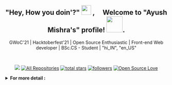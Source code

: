 <div id="top"></div>

<!-- ---------------------------------------------------------------------------------------- -->

<div align="center">
<h2> "Hey, How you doin'?" <img src="https://emojis.slackmojis.com/emojis/images/1531849430/4246/blob-sunglasses.gif?1531849430" width="30"/> ,  &nbsp; &nbsp; Welcome to  "Ayush  Mishra's"  profile!  <img src="https://github.com/TheDudeThatCode/TheDudeThatCode/blob/master/Assets/Developer.gif" width="50px">. </h2>
     <p>  GWoC'21  |  Hacktoberfest'21  |  Open Source Enthusiastic  |  Front-end Web developer  |  BSc.CS - Student  |  "hi_IN", "en_US"  </p>
</div> 

<br>

<!-- ---------------------------------------------------------------------------------------- -->

<p align="center">
  <a href="https://visitorbadge.io/status?path=https%3A%2F%2Fgithub.com%2Fayush-sleeping"><img src="https://api.visitorbadge.io/api/visitors?path=https%3A%2F%2Fgithub.com%2Fayush-sleeping&countColor=%237B1E7A" /></a>
  <a href="https://github.com/ayush-sleeping?tab=repositories"><img alt="All Repositories" title="All Repositories" src="https://custom-icon-badges.herokuapp.com/badge/-All%20Repos-2962FF?style=for-the-badge&logoColor=white&logo=repo"/></a>
  <a href="https://github.com/ayush-sleeping?tab=repositories&sort=stargazers">
    <img alt="total stars" title="Total stars on GitHub" src="https://custom-icon-badges.herokuapp.com/badge/dynamic/json?logo=star&color=55960c&labelColor=488207&label=Stars&style=for-the-badge&query=%24.stars&url=https://api.github-star-counter.workers.dev/user/ayush-sleeping"/></a>
  <a href="https://github.com/ayush-sleeping?tab=followers">
    <img alt="followers" title="Follow me on Github" src="https://custom-icon-badges.herokuapp.com/github/followers/ayush-sleeping?color=236ad3&labelColor=1155ba&style=for-the-badge&logo=person-add&label=Follow&logoColor=white"/></a>
  <a href="#"><img alt="Open Source Love" src="https://img.shields.io/badge/dynamic/json?logo=github&label=GitHub%20Forks&style=for-the-badge&query=%24.forks&url=https://api.github-star-counter.workers.dev/user/ayush-sleeping" > </a>
     
</p>

<details> 
     <summary><b> For more detail :</b></summary>
     
<!-- ---------------------------------------------------------------------------------------------------------------------------------------------------------------->

#
```python
#!/usr/bin/python
  class Developer:
    def __init__(self):
    
          self.role  =  "Developer"
          self.language_spoken  =  ["hi_IN", "en_US"]
          currently.working  =  "Personal Project"
          skilled.in  =  "C++, Frontend (HTML, CSS, Javascript), Git/GitHub"
          worked.with  =  "Android Dev. with Kotlin, C, Python, DSA"
          learning  =   "Bootstrap, Reactjs, Nodejs, Mangodb"
          currently.exploring  =  "Fullstack Web Devlopment"
          looking.to_collaborate  =  "upcoming Open soure Programs"
          looking.for.help.with_learning_and_exploring.more.in  =  "Android Devlopment"
        
     def say_hi(self):
          print( " Thanks for dropping by, hope you find some of my work interesting. " )

me = Developer()
me.say_hi()
```
<br>

<!-- ----------------------------------------------------------------------------------------------------------------------------------------------------------------->

<div align="center"> 
     <p> 
          <a href="https://www.linkedin.com/in/ayush-b-m/">
<img src="https://img.shields.io/badge/LinkedIn-0077B5?style=for-the-badge&logo=linkedin&logoColor=white"  > </a>  &nbsp; 

<a href="https://twitter.com/AyushBM1">
<img src="https://img.shields.io/badge/Twitter-1DA1F2?style=for-the-badge&logo=twitter&logoColor=white"  > </a>  &nbsp; 
          
<a href="https://www.instagram.com/ayush.bm/">
<img src="https://img.shields.io/badge/Instagram-E4405F?style=for-the-badge&logo=instagram&logoColor=white"  > </a>
          
          
</p>
</div>

<!-- ----------------------------------------------------------------------------------------------------------------------------------------------------------------->


## 🛠️ My favorite tools
 
### 👨‍💻 Programming languages:
<p>
<a href="#"><img alt="Python" src="https://img.shields.io/badge/Python-3776AB?style=for-the-badge&logo=python&logoColor=white"  ></a>
<a href="#"><img alt="C" src="https://img.shields.io/badge/C-00599C?style=for-the-badge&logo=c&logoColor=white"   ></a>
<a href="#"><img alt="C++" src="https://img.shields.io/badge/C%2B%2B-00599C?style=for-the-badge&logo=c%2B%2B&logoColor=white"  ></a>
<a href="#"><img alt="CSS" src="https://img.shields.io/badge/CSS3-1572B6?style=for-the-badge&logo=css3&logoColor=white"  ></a>
<a href="#"><img alt="HTML" src="https://img.shields.io/badge/HTML5-E34F26?style=for-the-badge&logo=html5&logoColor=white"  ></a>
<a href="#"><img alt="JavaScript" src="https://img.shields.io/badge/JavaScript-323330?style=for-the-badge&logo=javascript&logoColor=F7DF1E"  ></a>
<a href="#"><img alt="Node.js" src="https://img.shields.io/badge/Node.js-339933?style=for-the-badge&logo=nodedotjs&logoColor=white"  ></a>
<a href="#"><img alt="Kotlin" src="https://img.shields.io/badge/Kotlin-0095D5?&style=for-the-badge&logo=kotlin&logoColor=white"  ></a>
</p>

<!-- ---------------------------------------------------------------------------------------- -->

### 🧰 Frameworks and libraries:
<p>
     <a href="#"><img alt="Markdown" src="https://img.shields.io/badge/Markdown-000000?style=for-the-badge&logo=markdown&logoColor=white"  ></a>
     <a href="#"><img alt="React" src="https://img.shields.io/badge/React-20232A?style=for-the-badge&logo=react&logoColor=61DAFB"  ></a>
</p>

<!-- ---------------------------------------------------------------------------------------- -->

### 🗄️ Databases: 
<p>
<a href="#"><img alt="MongoDB" src ="https://img.shields.io/badge/MongoDB-4EA94B?style=for-the-badge&logo=mongodb&logoColor=white"   ></a>
</p>

<!-- ---------------------------------------------------------------------------------------- -->

### 💻 Software and tools:
<p>
 <a href="#"><img alt="Windows" src="https://img.shields.io/badge/Windows-0078D6?style=for-the-badge&logo=windows&logoColor=white"  ></a>
 <a href="#"><img alt="Google chrome" src="https://img.shields.io/badge/Google_chrome-4285F4?style=for-the-badge&logo=Google-chrome&logoColor=white"  ></a>
<a href="#"><img alt="Visual Studio Code" src="https://img.shields.io/badge/Visual_Studio-5C2D91?style=for-the-badge&logo=visual%20studio&logoColor=white"  ></a>
<a href="#"><img alt="Android" src="https://img.shields.io/badge/Android-3DDC84?style=for-the-badge&logo=android&logoColor=white"  ></a>
</p>

<br />
<br>
<!-- ---------------------------------------------------------------------------------------------------------------------------------------------------------------->


## <img src='https://media1.giphy.com/media/du3J3cXyzhj75IOgvA/giphy.gif?cid=ecf05e47x2g034i9pzwtzzsd3xgg2w9nr94t4tflbbgo3008&rid=giphy.gif' width='25px'>  &nbsp;  Stats & Contribution Stuffs (for those who like):


<!-- ---------------------------------------------------------------------------------------- -->


<details>
  <summary><b>⚡ GitHub Stats</b></summary>
     <br />
     <div>
     <a href="https://github.com/anuraghazra/github-readme-stats" title="Go to Source">
      <img height="165em" src="https://github-readme-stats.vercel.app/api?username=ayush-sleeping&show_icons=true&theme=react&border_color=61dafb&hide_border=true" />
    </a>
     <a href="https://github.com/anuraghazra/github-readme-stats">
      <img height="165em" src="https://github-readme-stats.vercel.app/api/top-langs/?username=ayush-sleeping&hide=c%23,powershell,Mathematica,Ruby,Objective-C,Objective-C%2b%2b,Cuda&title_color=61dafb&text_color=ffffff&icon_color=61dafb&bg_color=20232a&langs_count=8&layout=compact&border_color=61dafb&hide_border=true" />
    </a>
</div>
     </details>
 
 
<!-- ---------------------------------------------------------------------------------------- -->

<details>	
  <summary><b>☄️ GitHub Streaks</b></summary>
     <br />
     <div>
     <a href="https://github.com/denvercoder1/github-readme-streak-stats" title="Go to Source">
     <img height="180em" src="https://github-readme-streak-stats.herokuapp.com/?user=ayush-sleeping&theme=react&border=61dafb&hide_border=true" />
    </a>
     </div>
</details>

<!-- ---------------------------------------------------------------------------------------- -->

<details>
     <summary><b>📊 GitHub Graphs </b></summary>
     <br />
     <div>
          <img src="https://activity-graph.herokuapp.com/graph?username=ayush-sleeping&theme=react-dark&bg_color=20232a&hide_border=true" width="100%"/>
     </div>
</details>

<!-- ----------------------------------------------------------------------------------------------------------------------------------------------------------------->

#

<div align="center">
     
### Show some ❤️ by starring some of the repositories!
     
     
</div>
<p align="center">
     <a href="#"><img alt="Open Source Love" src="https://badges.frapsoft.com/os/v1/open-source.svg?v=102"  ></a>
  <a href="https://github.com/ayush-sleeping/All-my-work..."><img alt="All Repositories" title="All Repositories" src="https://img.shields.io/badge/All%20My%20Contribution-%20Repository-red" width="205" /></a>
</p> 

<!-- ----------------------------------------------------------------------------------------------------------------------------------------------------------------->

<p align="right">(<a href="#top">back to top</a>)</p>

<!-- ------------------------------------------------------------------------------------------------------------------------------------------------------------------>

 </details>         
